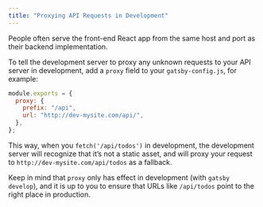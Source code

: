 ```yaml
---
title: "Proxying API Requests in Development"
---
```


People often serve the front-end React app from the same host and port as their
backend implementation.

To tell the development server to proxy any unknown requests to your API server
in development, add a `proxy` field to your `gatsby-config.js`, for example:

```js
module.exports = {
  proxy: {
    prefix: "/api",
    url: "http://dev-mysite.com/api/",
  },
};
```

This way, when you `fetch('/api/todos')` in development, the development server
will recognize that it’s not a static asset, and will proxy your request to
`http://dev-mysite.com/api/todos` as a fallback.

Keep in mind that `proxy` only has effect in development (with `gatsby develop`), and it is up to you to ensure that URLs like `/api/todos` point to
the right place in production.
